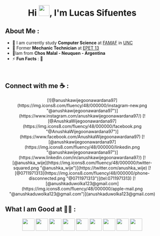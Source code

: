 
<h1 align="center">Hi <img src="https://media.giphy.com/media/hvRJCLFzcasrR4ia7z/giphy.gif" width="35">, I'm Lucas Sifuentes</h1>

<!--![GitHub followers](https://img.shields.io/github/followers/AnushkaWijegoonawardana97?style=social) ![GitHub User's stars](https://img.shields.io/github/stars/AnushkaWijegoonawardana97?style=social) ![Visitor](https://visitor-badge.laobi.icu/badge?page_id=AnushkaWijegoonawardana97.repoName) <img src="https://komarev.com/ghpvc/?username=AnushkaWijegoonawardana97" alt="AnushkaWijegoonawardana97" />
-->


## About Me :

- 🏢 I am currently study **Computer Science** at [FAMAF](https://www.famaf.unc.edu.ar/) in [UNC](https://www.unc.edu.ar/)
- 🏢 Former **Mechanic Technician** at [EPET 13](https://www.facebook.com/p/EPET-N%C2%BA-13-100057655171713/)
- 🏡Iam from **Chos Malal - Neuquen - Argentina**
- ⚡ **Fun Facts** : :basketball:

<br>

## Connect with me ☕ :

<div align="center">
[![@anushkawijegoonawardana97](https://img.icons8.com/fluency/48/000000/instagram-new.png "@anushkawijegoonawardana97")](https://www.instagram.com/anushkawijegoonawardana97/) [![@AnushkaWijegoonawardana97](https://img.icons8.com/fluency/48/000000/facebook.png "@AnushkaWijegoonawardana97")](https://www.facebook.com/AnushkaWijegoonawardana97) [![@anushkawijegoonawardana97](https://img.icons8.com/fluency/48/000000/linkedin.png "@anushkawijegoonawardana97")](https://www.linkedin.com/in/anushkawijegoonawardana97/) [![@anushka_wije](https://img.icons8.com/fluency/48/000000/twitter-squared.png "@anushka_wije")](https://twitter.com/anushka_wije) [![@0711971313](https://img.icons8.com/fluency/48/000000/phone-disconnected.png "@0711971313")](tel:0711971313) [![@anushkaduwolka123@gmail.com](https://img.icons8.com/fluency/48/000000/apple-mail.png "@anushkaduwolka123@gmail.com")](anushkaduwolka123@gmail.com)
</div>

## What I am Good at 🧑‍💻 :

<div align="center">
    <img src="https://img.icons8.com/?size=100&id=20909&format=png&color=000000" alt="" width="40" height="40" /> 
    <img src="https://img.icons8.com/?size=100&id=3BTBsJs5myRy&format=png&color=000000" width="40" height="40" /> 
    <img src="https://img.icons8.com/?size=100&id=Lvn3jvfnl1XF&format=png&color=000000" alt="" width="40" height="40" />
    <img src="https://img.icons8.com/?size=100&id=shQTXiDQiQVR&format=png&color=000000" alt="" width="40" height="40" />
    <img src="https://img.icons8.com/?size=100&id=13441&format=png&color=000000" alt="" width="40" height="40" />
    <img src="https://img.icons8.com/?size=100&id=71257&format=png&color=000000" alt="" width="40" height="40" />
    <img src="https://img.icons8.com/?size=100&id=EzPCiQUqWWEa&format=png&color=000000" alt="" width="40" height="40" />
    <img src="https://img.icons8.com/?size=100&id=108784&format=png&color=000000" width="40" height="40" /> 
    <img src="https://img.icons8.com/?size=100&id=qGUfLiYi1bRN&format=png&color=000000" width="40" height="40" /> 

</div>


